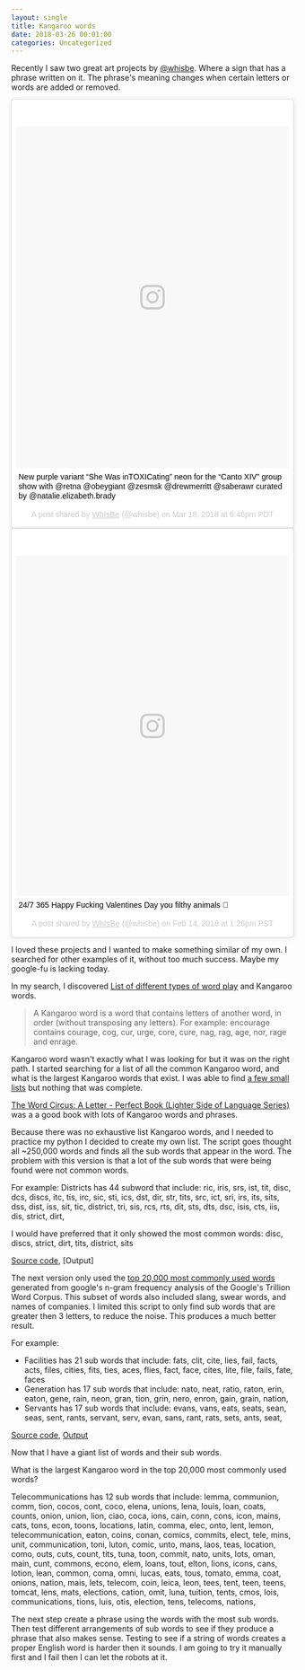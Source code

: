 ```yaml
---
layout: single
title: Kangaroo words
date: 2018-03-26 00:01:00
categories: Uncategorized
---
```


Recently I saw two great art projects by [@whisbe](https://www.instagram.com/whisbe/). Where a sign that has a phrase written on it. The phrase's meaning changes when certain letters or words are added or removed. 

<blockquote class="instagram-media" data-instgrm-captioned data-instgrm-permalink="https://www.instagram.com/p/BgfJpYhBEGR/" data-instgrm-version="8" style=" background:#FFF; border:0; border-radius:3px; box-shadow:0 0 1px 0 rgba(0,0,0,0.5),0 1px 10px 0 rgba(0,0,0,0.15); margin: 1px; max-width:658px; padding:0; width:99.375%; width:-webkit-calc(100% - 2px); width:calc(100% - 2px);"><div style="padding:8px;"> <div style=" background:#F8F8F8; line-height:0; margin-top:40px; padding:62.5% 0; text-align:center; width:100%;"> <div style=" background:url(data:image/png;base64,iVBORw0KGgoAAAANSUhEUgAAACwAAAAsCAMAAAApWqozAAAABGdBTUEAALGPC/xhBQAAAAFzUkdCAK7OHOkAAAAMUExURczMzPf399fX1+bm5mzY9AMAAADiSURBVDjLvZXbEsMgCES5/P8/t9FuRVCRmU73JWlzosgSIIZURCjo/ad+EQJJB4Hv8BFt+IDpQoCx1wjOSBFhh2XssxEIYn3ulI/6MNReE07UIWJEv8UEOWDS88LY97kqyTliJKKtuYBbruAyVh5wOHiXmpi5we58Ek028czwyuQdLKPG1Bkb4NnM+VeAnfHqn1k4+GPT6uGQcvu2h2OVuIf/gWUFyy8OWEpdyZSa3aVCqpVoVvzZZ2VTnn2wU8qzVjDDetO90GSy9mVLqtgYSy231MxrY6I2gGqjrTY0L8fxCxfCBbhWrsYYAAAAAElFTkSuQmCC); display:block; height:44px; margin:0 auto -44px; position:relative; top:-22px; width:44px;"></div></div> <p style=" margin:8px 0 0 0; padding:0 4px;"> <a href="https://www.instagram.com/p/BgfJpYhBEGR/" style=" color:#000; font-family:Arial,sans-serif; font-size:14px; font-style:normal; font-weight:normal; line-height:17px; text-decoration:none; word-wrap:break-word;" target="_blank">New purple variant “She Was inTOXICating” neon for the “Canto XIV” group show with @retna @obeygiant @zesmsk @drewmerritt @saberawr curated by @natalie.elizabeth.brady</a></p> <p style=" color:#c9c8cd; font-family:Arial,sans-serif; font-size:14px; line-height:17px; margin-bottom:0; margin-top:8px; overflow:hidden; padding:8px 0 7px; text-align:center; text-overflow:ellipsis; white-space:nowrap;">A post shared by <a href="https://www.instagram.com/whisbe/" style=" color:#c9c8cd; font-family:Arial,sans-serif; font-size:14px; font-style:normal; font-weight:normal; line-height:17px;" target="_blank"> WhIsBe</a> (@whisbe) on <time style=" font-family:Arial,sans-serif; font-size:14px; line-height:17px;" datetime="2018-03-19T01:46:55+00:00">Mar 18, 2018 at 6:46pm PDT</time></p></div></blockquote> <script async defer src="//www.instagram.com/embed.js"></script>

<blockquote class="instagram-media" data-instgrm-captioned data-instgrm-permalink="https://www.instagram.com/p/BfMSt6xFf5U/" data-instgrm-version="8" style=" background:#FFF; border:0; border-radius:3px; box-shadow:0 0 1px 0 rgba(0,0,0,0.5),0 1px 10px 0 rgba(0,0,0,0.15); margin: 1px; max-width:658px; padding:0; width:99.375%; width:-webkit-calc(100% - 2px); width:calc(100% - 2px);"><div style="padding:8px;"> <div style=" background:#F8F8F8; line-height:0; margin-top:40px; padding:62.5% 0; text-align:center; width:100%;"> <div style=" background:url(data:image/png;base64,iVBORw0KGgoAAAANSUhEUgAAACwAAAAsCAMAAAApWqozAAAABGdBTUEAALGPC/xhBQAAAAFzUkdCAK7OHOkAAAAMUExURczMzPf399fX1+bm5mzY9AMAAADiSURBVDjLvZXbEsMgCES5/P8/t9FuRVCRmU73JWlzosgSIIZURCjo/ad+EQJJB4Hv8BFt+IDpQoCx1wjOSBFhh2XssxEIYn3ulI/6MNReE07UIWJEv8UEOWDS88LY97kqyTliJKKtuYBbruAyVh5wOHiXmpi5we58Ek028czwyuQdLKPG1Bkb4NnM+VeAnfHqn1k4+GPT6uGQcvu2h2OVuIf/gWUFyy8OWEpdyZSa3aVCqpVoVvzZZ2VTnn2wU8qzVjDDetO90GSy9mVLqtgYSy231MxrY6I2gGqjrTY0L8fxCxfCBbhWrsYYAAAAAElFTkSuQmCC); display:block; height:44px; margin:0 auto -44px; position:relative; top:-22px; width:44px;"></div></div> <p style=" margin:8px 0 0 0; padding:0 4px;"> <a href="https://www.instagram.com/p/BfMSt6xFf5U/" style=" color:#000; font-family:Arial,sans-serif; font-size:14px; font-style:normal; font-weight:normal; line-height:17px; text-decoration:none; word-wrap:break-word;" target="_blank">24/7 365 Happy Fucking Valentines Day you filthy animals 🖤</a></p> <p style=" color:#c9c8cd; font-family:Arial,sans-serif; font-size:14px; line-height:17px; margin-bottom:0; margin-top:8px; overflow:hidden; padding:8px 0 7px; text-align:center; text-overflow:ellipsis; white-space:nowrap;">A post shared by <a href="https://www.instagram.com/whisbe/" style=" color:#c9c8cd; font-family:Arial,sans-serif; font-size:14px; font-style:normal; font-weight:normal; line-height:17px;" target="_blank"> WhIsBe</a> (@whisbe) on <time style=" font-family:Arial,sans-serif; font-size:14px; line-height:17px;" datetime="2018-02-14T21:26:38+00:00">Feb 14, 2018 at 1:26pm PST</time></p></div></blockquote> <script async defer src="//www.instagram.com/embed.js"></script>

I loved these projects and I wanted to make something similar of my own. I searched for other examples of it, without too much success. Maybe my google-fu is lacking today. 

In my search, I discovered [List of different types of word play](https://en.wikipedia.org/wiki/List_of_forms_of_word_play) and Kangaroo words.

> A Kangaroo word is a word that contains letters of another word, in order (without transposing any letters). For example: encourage contains courage, cog, cur, urge, core, cure, nag, rag, age, nor, rage and enrage.  

Kangaroo word wasn't exactly what I was looking for but it was on the right path. I started searching for a list of all the common Kangaroo word, and what is the largest Kangaroo words that exist. I was able to find [a few small lists](https://en.wiktionary.org/wiki/Appendix:Kangaroo_words) but nothing that was complete. 

[The Word Circus: A Letter - Perfect Book (Lighter Side of Language Series)](https://www.amazon.com/Word-Circus-Letter-Perfect-Lighter-Language/dp/0877793549) was a a good book with lots of Kangaroo words and phrases. 

Because there was no exhaustive list Kangaroo words, and I needed to practice my python I decided to create my own list. The script goes thought all ~250,000 words and finds all the sub words that appear in the word. The problem with this version is that a lot of the sub words that were being found were not common words. 

For example: Districts has 44 subword that include: ric, iris, srs, ist, tit, disc, dcs, discs, itc, tis, irc, sic, sti, ics, dst, dir, str, tits, src, ict, sri, irs, its, sits, dss, dist, iss, sit, tic, district, tri, sis, rcs, rts, dit, sts, dts, dsc, isis, cts, iis, dis, strict, dirt, 

I would have preferred that it only showed the most common words:  disc, discs, strict, dirt, tits, district, sits

[Source code](https://github.com/funvill/KangarooWord/blob/master/kangarooWordsFullDictionary.py), [Output]

The next version only used the [top 20,000 most commonly used words](https://github.com/first20hours/google-10000-english) generated from google's n-gram frequency analysis of the Google's Trillion Word Corpus. This subset of words also included slang, swear words, and names of companies. I limited this script to only find sub words that are greater then 3 letters, to reduce the noise. This produces a much better result.

For example: 

* Facilities has 21 sub words that include: fats, clit, cite, lies, fail, facts, acts, files, cities, fits, ties, aces, flies, fact, face, cites, lite, file, fails, fate, faces
* Generation has 17 sub words that include: nato, neat, ratio, raton, erin, eaton, gene, rain, neon, gran, tion, grin, nero, enron, gain, grain, nation, 
* Servants  has 17 sub words that include:  evans, vans, eats, seats, sean, seas, sent, rants, servant, serv, evan, sans, rant, rats, sets, ants, seat, 


[Source code](https://github.com/funvill/KangarooWord/blob/master/kangarooWordsTop20k.py), [Output](https://raw.githubusercontent.com/funvill/KangarooWord/master/20k%20-%20resutls%20for%20fourletters.txt) 


Now that I have a giant list of words and their sub words. 

What is the largest Kangaroo word in the top 20,000 most commonly used words? 

Telecommunications has 12 sub words that include: lemma, communion, comm, tion, cocos, cont, coco, elena, unions, lena, louis, loan, coats, counts, onion, union, lion, ciao, coca, ions, cain, conn, cons, icon, mains, cats, tons, econ, toons, locations, latin, comma, elec, onto, lent, lemon, telecommunication, eaton, coins, conan, comics, commits, elect, tele, mins, unit, communication, toni, luton, comic, unto, mans, laos, teas, location, como, outs, cuts, count, tits, tuna, toon, commit, nato, units, lots, oman, main, cunt, commons, econo, elem, loans, tout, elton, lions, icons, cans, lotion, lean, common, coma, omni, lucas, eats, tous, tomato, emma, coat, onions, nation, mais, lets, telecom, coin, leica, leon, tees, tent, teen, teens, tomcat, lens, mats, elections, cation, omit, luna, tuition, tents, cmos, lois, communications, tions, luis, otis, election, tens, telecoms, nations,

The next step create a phrase using the words with the most sub words. Then test different arrangements of sub words to see if they produce a phrase that also makes sense. Testing to see if a string of words creates a proper English word is harder then it sounds. I am going to try it manually first and I fail then I can let the robots at it. 
